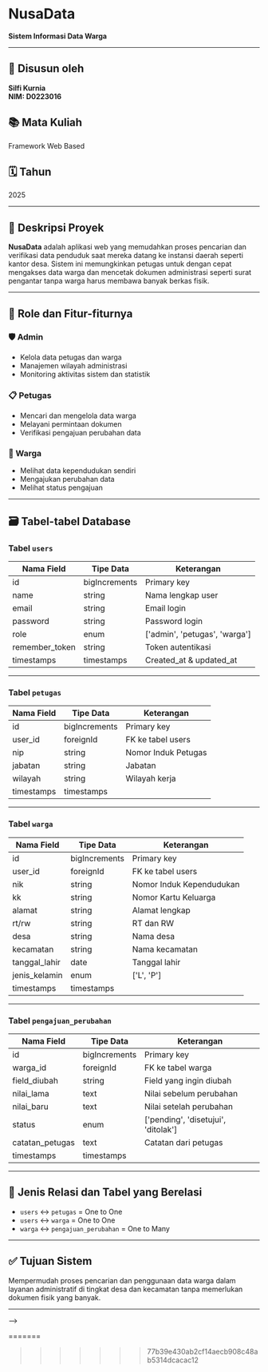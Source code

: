 # NusaData

**Sistem Informasi Data Warga**

---

## 👤 Disusun oleh

**Silfi Kurnia**  
**NIM: D0223016**

## 📚 Mata Kuliah

Framework Web Based

## 🗓️ Tahun

2025

---

## 🧭 Deskripsi Proyek

**NusaData** adalah aplikasi web yang memudahkan proses pencarian dan verifikasi data penduduk saat mereka datang ke instansi daerah seperti kantor desa. Sistem ini memungkinkan petugas untuk dengan cepat mengakses data warga dan mencetak dokumen administrasi seperti surat pengantar tanpa warga harus membawa banyak berkas fisik.

---

## 🔐 Role dan Fitur-fiturnya

### 🛡️ Admin

-   Kelola data petugas dan warga
-   Manajemen wilayah administrasi
-   Monitoring aktivitas sistem dan statistik

### 📋 Petugas

-   Mencari dan mengelola data warga
-   Melayani permintaan dokumen
-   Verifikasi pengajuan perubahan data

### 👥 Warga

-   Melihat data kependudukan sendiri
-   Mengajukan perubahan data
-   Melihat status pengajuan

---

## 🗃️ Tabel-tabel Database

### Tabel `users`

| Nama Field     | Tipe Data     | Keterangan                    |
| -------------- | ------------- | ----------------------------- |
| id             | bigIncrements | Primary key                   |
| name           | string        | Nama lengkap user             |
| email          | string        | Email login                   |
| password       | string        | Password login                |
| role           | enum          | ['admin', 'petugas', 'warga'] |
| remember_token | string        | Token autentikasi             |
| timestamps     | timestamps    | Created_at & updated_at       |

---

### Tabel `petugas`

| Nama Field | Tipe Data     | Keterangan          |
| ---------- | ------------- | ------------------- |
| id         | bigIncrements | Primary key         |
| user_id    | foreignId     | FK ke tabel users   |
| nip        | string        | Nomor Induk Petugas |
| jabatan    | string        | Jabatan             |
| wilayah    | string        | Wilayah kerja       |
| timestamps | timestamps    |                     |

---

### Tabel `warga`

| Nama Field    | Tipe Data     | Keterangan               |
| ------------- | ------------- | ------------------------ |
| id            | bigIncrements | Primary key              |
| user_id       | foreignId     | FK ke tabel users        |
| nik           | string        | Nomor Induk Kependudukan |
| kk            | string        | Nomor Kartu Keluarga     |
| alamat        | string        | Alamat lengkap           |
| rt/rw         | string        | RT dan RW                |
| desa          | string        | Nama desa                |
| kecamatan     | string        | Nama kecamatan           |
| tanggal_lahir | date          | Tanggal lahir            |
| jenis_kelamin | enum          | ['L', 'P']               |
| timestamps    | timestamps    |                          |

---

### Tabel `pengajuan_perubahan`

| Nama Field      | Tipe Data     | Keterangan                          |
| --------------- | ------------- | ----------------------------------- |
| id              | bigIncrements | Primary key                         |
| warga_id        | foreignId     | FK ke tabel warga                   |
| field_diubah    | string        | Field yang ingin diubah             |
| nilai_lama      | text          | Nilai sebelum perubahan             |
| nilai_baru      | text          | Nilai setelah perubahan             |
| status          | enum          | ['pending', 'disetujui', 'ditolak'] |
| catatan_petugas | text          | Catatan dari petugas                |
| timestamps      | timestamps    |                                     |

---

## 🔗 Jenis Relasi dan Tabel yang Berelasi

-   `users` ↔ `petugas` = One to One
-   `users` ↔ `warga` = One to One
-   `warga` ↔ `pengajuan_perubahan` = One to Many

---

## ✅ Tujuan Sistem

Mempermudah proses pencarian dan penggunaan data warga dalam layanan administratif di tingkat desa dan kecamatan tanpa memerlukan dokumen fisik yang banyak.

---

<!-- <p align="center"><a href="https://laravel.com" target="_blank"><img src="https://raw.githubusercontent.com/laravel/art/master/logo-lockup/5%20SVG/2%20CMYK/1%20Full%20Color/laravel-logolockup-cmyk-red.svg" width="400" alt="Laravel Logo"></a></p>

<p align="center">
<a href="https://github.com/laravel/framework/actions"><img src="https://github.com/laravel/framework/workflows/tests/badge.svg" alt="Build Status"></a>
<a href="https://packagist.org/packages/laravel/framework"><img src="https://img.shields.io/packagist/dt/laravel/framework" alt="Total Downloads"></a>
<a href="https://packagist.org/packages/laravel/framework"><img src="https://img.shields.io/packagist/v/laravel/framework" alt="Latest Stable Version"></a>
<a href="https://packagist.org/packages/laravel/framework"><img src="https://img.shields.io/packagist/l/laravel/framework" alt="License"></a>
</p>

<<<<<<< HEAD
<!-- ## About Laravel
=======
# NusaData
**Sistem Informasi Data Warga**
>>>>>>> 77b39e430ab2cf14aecb908c48ab5314dcacac12


## 👤 Disusun oleh  
**Silfi Kurnia**  
**NIM: D0223016**

## 📚 Mata Kuliah  
Framework Web Based

## 🗓️ Tahun  
2025

---

## 🧭 Deskripsi Proyek

**NusaData** adalah aplikasi web yang memudahkan proses pencarian dan verifikasi data penduduk saat mereka datang ke instansi daerah seperti kantor desa. Sistem ini memungkinkan petugas untuk dengan cepat mengakses data warga dan mencetak dokumen administrasi seperti surat pengantar tanpa warga harus membawa banyak berkas fisik.

---

## 🔐 Role dan Fitur-fiturnya

### 🛡️ Admin
- Kelola data petugas dan warga  
- Manajemen wilayah administrasi  
- Monitoring aktivitas sistem dan statistik  

### 📋 Petugas
- Mencari dan mengelola data warga  
- Melayani permintaan dokumen  
- Verifikasi pengajuan perubahan data  

### 👥 Warga
- Melihat data kependudukan sendiri  
- Mengajukan perubahan data  
- Melihat status pengajuan  

---

## 🗃️ Tabel-tabel Database

### Tabel `users`

| Nama Field       | Tipe Data       | Keterangan                    |
|------------------|------------------|-------------------------------|
| id               | bigIncrements    | Primary key                   |
| name             | string           | Nama lengkap user             |
| email            | string           | Email login                   |
| password         | string           | Password login                |
| role             | enum             | ['admin', 'petugas', 'warga'] |
| remember_token   | string           | Token autentikasi             |
| timestamps       | timestamps       | Created_at & updated_at       |

---

### Tabel `petugas`

| Nama Field | Tipe Data     | Keterangan                     |
|------------|---------------|--------------------------------|
| id         | bigIncrements | Primary key                    |
| user_id    | foreignId     | FK ke tabel users              |
| nip        | string        | Nomor Induk Petugas            |
| jabatan    | string        | Jabatan                        |
| wilayah    | string        | Wilayah kerja                  |
| timestamps | timestamps    |                                |

---

### Tabel `warga`

| Nama Field     | Tipe Data     | Keterangan                        |
|----------------|---------------|------------------------------------|
| id             | bigIncrements | Primary key                        |
| user_id        | foreignId     | FK ke tabel users                  |
| nik            | string        | Nomor Induk Kependudukan           |
| kk             | string        | Nomor Kartu Keluarga               |
| alamat         | string        | Alamat lengkap                     |
| rt/rw          | string        | RT dan RW                          |
| desa           | string        | Nama desa                          |
| kecamatan      | string        | Nama kecamatan                     |
| tanggal_lahir  | date          | Tanggal lahir                      |
| jenis_kelamin  | enum          | ['L', 'P']                          |
| timestamps     | timestamps    |                                    |

---

### Tabel `pengajuan_perubahan`

| Nama Field       | Tipe Data     | Keterangan                          |
|------------------|---------------|--------------------------------------|
| id               | bigIncrements | Primary key                          |
| warga_id         | foreignId     | FK ke tabel warga                    |
| field_diubah     | string        | Field yang ingin diubah              |
| nilai_lama       | text          | Nilai sebelum perubahan              |
| nilai_baru       | text          | Nilai setelah perubahan              |
| status           | enum          | ['pending', 'disetujui', 'ditolak'] |
| catatan_petugas  | text          | Catatan dari petugas                 |
| timestamps       | timestamps    |                                      |

---

## 🔗 Jenis Relasi dan Tabel yang Berelasi

- `users` ↔ `petugas` = One to One  
- `users` ↔ `warga` = One to One  
- `warga` ↔ `pengajuan_perubahan` = One to Many

---

## ✅ Tujuan Sistem

Mempermudah proses pencarian dan penggunaan data warga dalam layanan administratif di tingkat desa dan kecamatan tanpa memerlukan dokumen fisik yang banyak.

---

<<<<<<< HEAD
The Laravel framework is open-sourced software licensed under the [MIT license](https://opensource.org/licenses/MIT). --> -->
=======
>>>>>>> 77b39e430ab2cf14aecb908c48ab5314dcacac12
